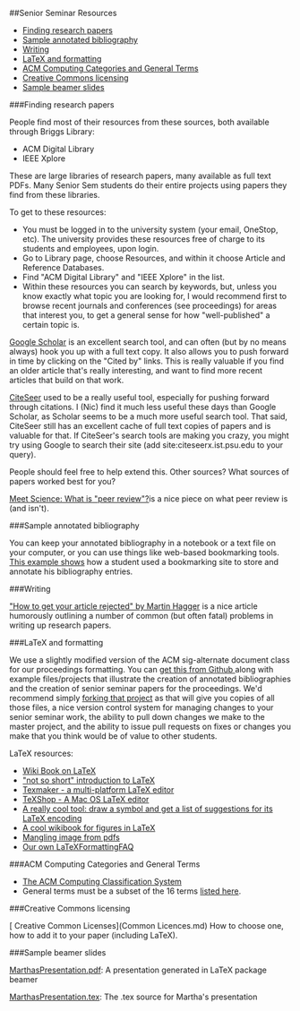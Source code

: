 ##Senior Seminar Resources

- [Finding research papers](#finding-research-papers)
- [Sample annotated bibliography](#sample-annotated-bibliography)
- [Writing](#writing)
- [LaTeX and formatting](#latex-and-formatting)
- [ACM Computing Categories and General Terms](#acm-computing-categories-and-general-terms)
- [Creative Commons licensing](#creative-commons-licensing)
- [Sample beamer slides](#sample-beamer-slides)

###Finding research papers

People find most of their resources from these sources, both available through Briggs Library:

- ACM Digital Library
- IEEE Xplore 

These are large libraries of research papers, many available as full text PDFs. 
Many Senior Sem students do their entire projects using papers they find from these libraries.

To get to these resources:

- You must be logged in to the university system (your email, OneStop, etc). The university provides these resources free of charge to its students and employees, upon login.
- Go to Library page, choose Resources, and within it choose Article and Reference Databases.
- Find "ACM Digital Library" and "IEEE Xplore" in the list.
- Within these resources you can search by keywords, but, unless you know exactly what topic you are looking for, I would recommend first to browse recent journals and conferences (see proceedings) for areas that interest you, to get a general sense for how "well-published" a certain topic is. 

[Google Scholar](https://scholar.google.com/) is an excellent search tool, and can often (but by no means always) hook you up with a full text copy.
It also allows you to push forward in time by clicking on the "Cited by" links. 
This is really valuable if you find an older article that's really interesting, 
and want to find more recent articles that build on that work.

[CiteSeer](http://citeseerx.ist.psu.edu/index;jsessionid=F91CFD565EC02ED261F4D1608F5AE395) used to be a really useful tool, especially for pushing forward through citations. 
I (Nic) find it much less useful these days than Google Scholar, as Scholar seems to be a much more useful search tool. 
That said, CiteSeer still has an excellent cache of full text copies of papers and is valuable for that. 
If CiteSeer's search tools are making you crazy, you might try using Google to search their site 
(add site:citeseerx.ist.psu.edu to your query).

People should feel free to help extend this. Other sources? What sources of papers worked best for you?

[Meet Science: What is "peer review"?](http://boingboing.net/2011/04/22/meet-science-what-is.html)is a nice piece on what peer review is (and isn't).

###Sample annotated bibliography

You can keep your annotated bibliography in a notebook or a text file on your computer,
or you can use things like web-based bookmarking tools. 
[This example shows](http://del.icio.us/bvisto) how a student used a bookmarking site to store and annotate his bibliography entries.

###Writing

["How to get your article rejected" by Martin Hagger](https://www.chapman.edu/wilkinson/_files/crassh/how%20to%20get%20your%20article%20rejected.pdf) is a nice article humorously outlining a number of common
(but often fatal) problems in writing up research papers.

###LaTeX and formatting

We use a slightly modified version of the ACM sig-alternate document class for our proceedings formatting.
You can [get this from Github ](https://github.com/UMM-CSci/Senior_seminar_templates) along with example files/projects that illustrate the creation of annotated bibliographies
and the creation of senior seminar papers for the proceedings. We'd recommend simply [forking that project](https://github.com/UMM-CSci/Senior_seminar_templates/fork) as that will give you 
copies of all those files, a nice version control system for managing changes to your senior seminar work, 
the ability to pull down changes we make to the master project, and the ability to issue pull requests on fixes or changes you
make that you think would be of value to other students.

LaTeX resources:
- [Wiki Book on LaTeX ](http://www.xm1math.net/texmaker/)
- ["not so short" introduction to LaTeX](http://mirror.unl.edu/ctan/info/lshort/english/lshort.pdf)
- [Texmaker - a multi-platform LaTeX editor](http://www.xm1math.net/texmaker/)
- [TeXShop - A Mac OS LaTeX editor](http://pages.uoregon.edu/koch/texshop/)
- [A really cool tool: draw a symbol and get a list of suggestions for its LaTeX encoding](http://detexify.kirelabs.org/classify.html)
- [A cool wikibook for figures in LaTeX](https://en.wikibooks.org/wiki/LaTeX/Floats,_Figures_and_Captions)
- [Mangling image from pdfs](mangling-image-from-pdfs.pdf) 
- [Our own LaTeXFormattingFAQ](LatexformatingFAQ.md)

###ACM Computing Categories and General Terms

- [The ACM Computing Classification System](http://www.acm.org/about/class/ccs98-html)
- General terms must be a subset of the 16 terms [listed here](http://www.acm.org/about/class/1998/). 

###Creative Commons licensing

   [ Creative Common Licenses](Common Licences.md)
        How to choose one, how to add it to your paper (including LaTeX). 

###Sample beamer slides

[MarthasPresentation.pdf](marthaspresentation.pdf): A presentation generated in LaTeX package beamer 

[MarthasPresentation.tex](marthaspresentation.pdf): The .tex source for Martha's presentation 
